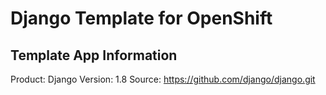 Django Template for OpenShift
=============================

Template App Information
------------------------

Product: Django
Version: 1.8
Source:  https://github.com/django/django.git
